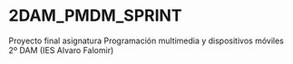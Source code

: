 # 2DAM_PMDM_SPRINT
Proyecto final asignatura Programación multimedia y dispositivos móviles 2º DAM (IES Alvaro Falomir)
